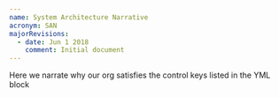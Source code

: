 ```yaml
---
name: System Architecture Narrative
acronym: SAN
majorRevisions:
  - date: Jun 1 2018
    comment: Initial document
---
```


Here we narrate why our org satisfies the control keys listed in the YML block
